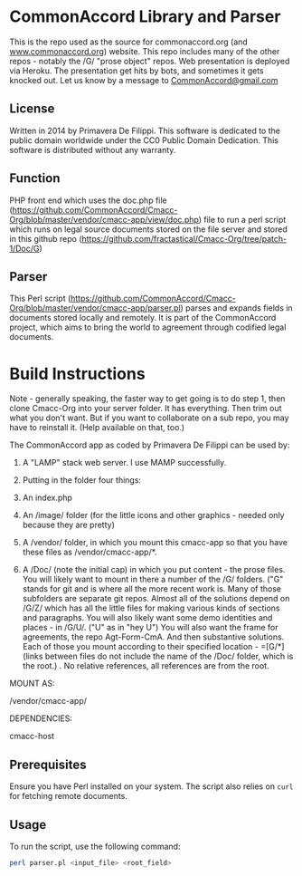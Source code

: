 # CommonAccord Library and Parser 

This is the repo used as the source for commonaccord.org (and www.commonaccord.org) website.  This repo includes many of the other repos - notably the /G/ "prose object" repos.  Web presentation is deployed via Heroku.  The presentation get hits by bots, and sometimes it gets knocked out.  Let us know by a message to CommonAccord@gmail.com

## License

Written in 2014 by Primavera De Filippi. This software is dedicated to the public domain worldwide under the CC0 Public Domain Dedication. This software is distributed without any warranty.

## Function

PHP front end which uses the doc.php file (https://github.com/CommonAccord/Cmacc-Org/blob/master/vendor/cmacc-app/view/doc.php) file to run a perl script which runs on legal source documents stored on the file server and stored in this github repo (https://github.com/fractastical/Cmacc-Org/tree/patch-1/Doc/G)

## Parser

This Perl script (https://github.com/CommonAccord/Cmacc-Org/blob/master/vendor/cmacc-app/parser.pl) parses and expands fields in documents stored locally and remotely. It is part of the CommonAccord project, which aims to bring the world to agreement through codified legal documents.

# Build Instructions

Note - generally speaking, the faster way to get going is to do step 1, then clone Cmacc-Org into your server folder.  It has everything.  Then trim out what you don't want.  But if you want to collaborate on a sub repo, you may have to reinstall it.  (Help available on that, too.)

The CommonAccord app as coded by Primavera De Filippi can be used by:

1.  A "LAMP" stack web server.  I use MAMP successfully.

2.  Putting in the folder four things:

  1. An index.php 

  2. An /image/ folder (for the little icons and other graphics - needed only because they are pretty)
  
  3. A /vendor/ folder, in which you mount this cmacc-app so that you have these files as /vendor/cmacc-app/*.  
  
  4. A /Doc/ (note the initial cap) in which you put content - the prose files.  You will likely want to mount in there a number of the /G/ folders. ("G" stands for git and is where all the more recent work is.  Many of those subfolders are separate git repos.  Almost all of the solutions depend on /G/Z/ which has all the little files for making various kinds of sections and paragraphs. You will also likely want some demo identities and places - in /G/U/.  ("U" as in "hey U") You will also want the frame for agreements, the repo Agt-Form-CmA.  And then substantive solutions. Each of those you mount according to their specified location -  =[G/*] (links between files do not include the name of the /Doc/ folder, which is the root.) . No relative references, all references are from the root.  


MOUNT AS:

/vendor/cmacc-app/

DEPENDENCIES:

cmacc-host


## Prerequisites

Ensure you have Perl installed on your system. The script also relies on `curl` for fetching remote documents.


## Usage

To run the script, use the following command:

```bash
perl parser.pl <input_file> <root_field>



